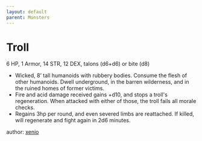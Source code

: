 ```yaml
---
layout: default
parent: Monsters
---
```

# Troll
6 HP, 1 Armor, 14 STR, 12 DEX, talons (d6+d6) or bite (d8)
- Wicked, 8’ tall humanoids with rubbery bodies. Consume the flesh of other humanoids. Dwell underground, in the barren  wilderness, and in the ruined homes of former victims.
- Fire and acid damage received gains +d10, and stops a troll's regeneration. When attacked with either of those, the troll fails all morale checks.
- Regains 3hp per round, and even severed limbs are reattached. If killed, will regenerate and fight again in 2d6 minutes.

author: [xenio](https://xenioinabottle.blogspot.com)
